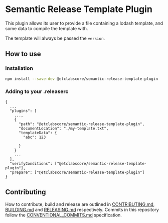 # Semantic Release Template Plugin

This plugin allows its user to provide a file containing a lodash template, and some data to compile the template with.

The template will always be passed the `version`.

## How to use

### Installation

```bash
npm install --save-dev @etclabscore/semantic-release-template-plugin
```

### Adding to your .releaserc

```
{
  ...
  "plugins": [
    ...,
    {
      "path": "@etclabscore/semantic-release-template-plugin",
      "documentLocation": "./my-template.txt",
      "templateData": {
        "abc": 123

      }
    }
    ...
  ],
  "verifyConditions": ["@etclabscore/semantic-release-template-plugin"],
  "prepare": ["@etclabscore/semantic-release-template-plugin"]
}
```

## Contributing

How to contribute, build and release are outlined in [CONTRIBUTING.md](CONTRIBUTING.md), [BUILDING.md](BUILDING.md) and [RELEASING.md](RELEASING.md) respectively. Commits in this repository follow the [CONVENTIONAL_COMMITS.md](CONVENTIONAL_COMMITS.md) specification.
